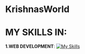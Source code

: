 # KrishnasWorld

<b><h1>MY SKILLS IN:</h1></b>
<b> 1.WEB DEVELOPMENT</b>:
[![My Skills](https://skillicons.dev/icons?i=js,html,css,bootstrap&theme=dark)](https://skillicons.dev)
